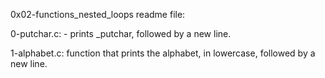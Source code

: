 0x02-functions_nested_loops readme file:

0-putchar.c:  - prints _putchar, followed by a new line.

1-alphabet.c: function that prints the alphabet, in lowercase, followed by a new line.
